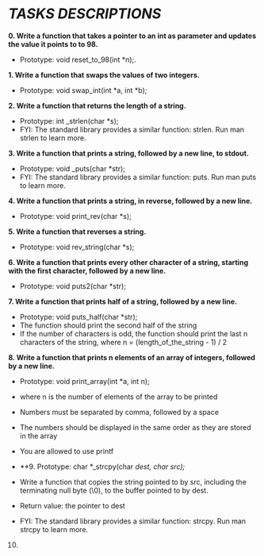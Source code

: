 # _TASKS DESCRIPTIONS_

**0.  Write a function that takes a pointer to an int as parameter and updates the value it points to to 98.**
* Prototype: void reset\_to\_98(int \*n);.

**1.  Write a function that swaps the values of two integers.**
* Prototype: void swap\_int(int \*a, int \*b);

**2.  Write a function that returns the length of a string.**
* Prototype: int \_strlen(char \*s);
* FYI: The standard library provides a similar function: strlen. Run man strlen to learn more.

**3.  Write a function that prints a string, followed by a new line, to stdout.**
* Prototype: void \_puts(char \*str);
* FYI: The standard library provides a similar function: puts. Run man puts to learn more.

**4.  Write a function that prints a string, in reverse, followed by a new line.**
* Prototype: void print\_rev(char \*s);

**5.  Write a function that reverses a string.**
* Prototype: void rev\_string(char \*s);

**6.  Write a function that prints every other character of a string, starting with the first character, followed by a new line.**
* Prototype: void puts2(char \*str);

**7.  Write a function that prints half of a string, followed by a new line.**
* Prototype: void puts\_half(char \*str);
* The function should print the second half of the string
* If the number of characters is odd, the function should print the last n characters of the string, where n = (length\_of\_the\_string - 1) / 2

**8.  Write a function that prints n elements of an array of integers, followed by a new line.**
* Prototype: void print\_array(int \*a, int n);
* where n is the number of elements of the array to be printed
* Numbers must be separated by comma, followed by a space
* The numbers should be displayed in the same order as they are stored in the array
* You are allowed to use printf

* **9. Prototype: char *\_strcpy(char *dest, char *src);**
* Write a function that copies the string pointed to by src, including the terminating null byte (\0), to the buffer pointed to by dest.
* Return value: the pointer to dest
* FYI: The standard library provides a similar function: strcpy. Run man strcpy to learn more.

10.
